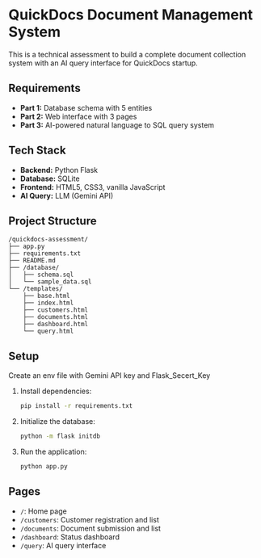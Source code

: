 # QuickDocs Document Management System

This is a technical assessment to build a complete document collection system with an AI query interface for QuickDocs startup.

## Requirements

*   **Part 1:** Database schema with 5 entities
*   **Part 2:** Web interface with 3 pages
*   **Part 3:** AI-powered natural language to SQL query system

## Tech Stack

*   **Backend:** Python Flask
*   **Database:** SQLite
*   **Frontend:** HTML5, CSS3, vanilla JavaScript
*   **AI Query:** LLM (Gemini API)
## Project Structure

```
/quickdocs-assessment/
├── app.py
├── requirements.txt
├── README.md
├── /database/
│   ├── schema.sql
│   └── sample_data.sql
└── /templates/
    ├── base.html
    ├── index.html
    ├── customers.html
    ├── documents.html
    ├── dashboard.html
    └── query.html
```

## Setup

Create an env file with Gemini API key and Flask_Secert_Key

1.  Install dependencies:
    ```bash
    pip install -r requirements.txt
    ```
2.  Initialize the database:
    ```bash
    python -m flask initdb
    ```
3.  Run the application:
    ```bash
    python app.py
    ```

## Pages

*   `/`: Home page
*   `/customers`: Customer registration and list
*   `/documents`: Document submission and list
*   `/dashboard`: Status dashboard
*   `/query`: AI query interface
